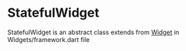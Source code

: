 # StatefulWidget
StatefulWidget is an abstract class extends from [Widget](./widget.md) in Widgets/framework.dart file
